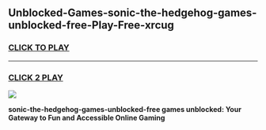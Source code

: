 
## Unblocked-Games-sonic-the-hedgehog-games-unblocked-free-Play-Free-xrcug
<h3>
<a href="https://premium76.site?title=sonic-the-hedgehog-games-unblocked-free&ref=18A">CLICK TO PLAY</a></h3>
<hr>

<h3>
<a href="https://premium76.site?title=sonic-the-hedgehog-games-unblocked-free&ref=18A">CLICK 2 PLAY</a>
  
</h3>

<a href="https://premium76.site?title=sonic-the-hedgehog-games-unblocked-free&ref=18A"><img src="https://clearcache.store/games.png"></a>


**sonic-the-hedgehog-games-unblocked-free games unblocked: Your Gateway to Fun and Accessible Online Gaming**
